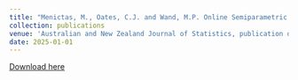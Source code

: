 ```yaml
---
title: "Menictas, M., Oates, C.J. and Wand, M.P. Online Semiparametric Regression via Sequential Monte Carlo."
collection: publications
venue: 'Australian and New Zealand Journal of Statistics, publication details pending'
date: 2025-01-01
---
```


[Download here](http://menictas.github.io/files/Menictas25.pdf)
